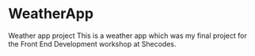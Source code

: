 # WeatherApp
Weather app project
This is a weather app which was my final project for the Front End Development workshop at Shecodes.
